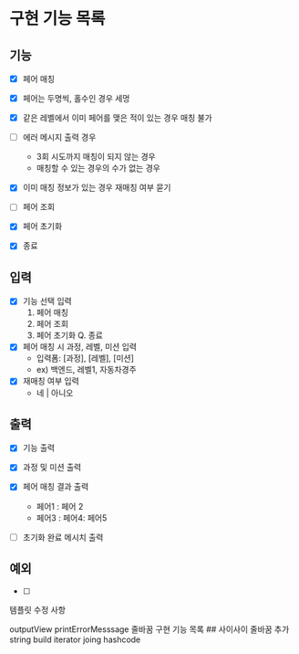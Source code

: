 # 구현 기능 목록

## 기능

* [x] 페어 매칭
* [x] 페어는 두명씩, 홀수인 경우 세멍
* [x] 같은 레벨에서 이미 페어를 맺은 적이 있는 경우 매칭 불가
* [ ] 에러 메시지 출력 경우
  * 3회 시도까지 매칭이 되지 않는 경우
  * 매칭할 수 있는 경우의 수가 없는 경우
* [x] 이미 매칭 정보가 있는 경우 재매칭 여부 묻기

* [ ] 페어 조회
* [x] 페어 초기화
* [x] 종료


## 입력

* [x] 기능 선택 입력
  1. 페어 매칭
  2. 페어 조회
  3. 페어 초기화
  Q. 종료
* [x] 페어 매칭 시 과정, 레벨, 미션 입력
  * 입력폼: [과정], [레벨], [미션]
  * ex) 백엔드, 레벨1, 자동차경주
* [x] 재매칭 여부 입력
  * 네 | 아니오

## 출력

* [x] 기능 출력
* [x] 과정 및 미션 출력
* [x] 페어 매칭 결과 출력
  * 페어1 : 페어 2
  * 페어3 : 페어4: 페어5
* [ ] 초기화 완료 메시치 출력



## 예외

* [ ] 



템플릿 수정 사항

outputView printErrorMesssage 줄바꿈
구현 기능 목록 ## 사이사이 줄바꿈 추가
string build iterator joing
hashcode